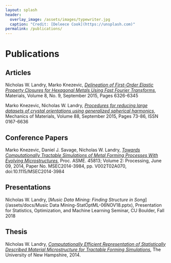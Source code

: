 ```yaml
---
layout: splash
header:
  overlay_image: /assets/images/typewriter.jpg
  caption: "Credit: [Deleece Cook](https://unsplash.com)"
permalink: /publications/
---
```


# Publications

## Articles

Nicholas W. Landry, Marko Knezevic, [*Delineation of First-Order Elastic Property Closures for Hexagonal Metals Using Fast Fourier Transforms*](https://www.ncbi.nlm.nih.gov/pubmed/28793566), Materials, Volume 8, No. 9, September 2015, Pages 6326-6345

Marko Knezevic, Nicholas W. Landry, [*Procedures for reducing large datasets of crystal orientations using generalized spherical harmonics*](https://www.sciencedirect.com/science/article/pii/S0167663615001040), Mechanics of Materials, Volume 88, September 2015, Pages 73-86, ISSN 0167-6636

## Conference Papers

Marko Knezevic, Daniel J. Savage, Nicholas W. Landry, [*Towards Computationally Tractable Simulations of Metal Forming Processes With Evolving Microstructures*](http://proceedings.asmedigitalcollection.asme.org/proceeding.aspx?articleid=1914274), Proc. ASME. 45813; Volume 2: Processing, June 09, 2014, Paper No. MSEC2014-3984, pp. V002T02A070, doi:10.1115/MSEC2014-3984

## Presentations

Nicholas W. Landry, [*Music Data Mining: Finding Structure in Song*](/assets/docs/Music Data Mining-StatOptML-06NOV18.pptx), Presentation for Statistics, Optimization, and Machine Learning Seminar, CU Boulder, Fall 2018


## Thesis

Nicholas W. Landry, [*Computationally Efficient Representation of Statistically Described Material Microstructure for Tractable Forming Simulations*](/assets/docs/senior_final_report.pdf), The University of New Hampshire, 2014.
